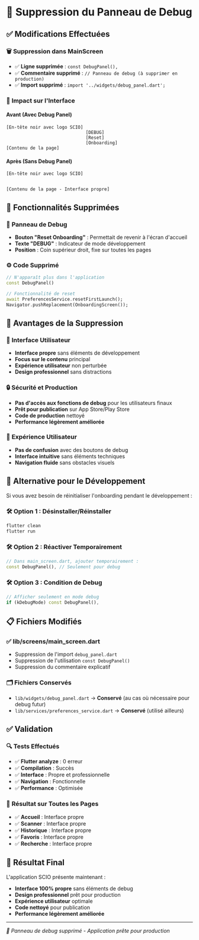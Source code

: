 # 🚫 Suppression du Panneau de Debug

## ✅ Modifications Effectuées

### 🗑️ **Suppression dans MainScreen**
- ✅ **Ligne supprimée** : `const DebugPanel(),`
- ✅ **Commentaire supprimé** : `// Panneau de debug (à supprimer en production)`
- ✅ **Import supprimé** : `import '../widgets/debug_panel.dart';`

### 📱 **Impact sur l'Interface**

#### **Avant** (Avec Debug Panel)
```
[En-tête noir avec logo SCIO]
                              [DEBUG]
                              [Reset]
                              [Onboarding]
[Contenu de la page]
```

#### **Après** (Sans Debug Panel)
```
[En-tête noir avec logo SCIO]


[Contenu de la page - Interface propre]
```

## 🎯 **Fonctionnalités Supprimées**

### 🔧 **Panneau de Debug**
- **Bouton "Reset Onboarding"** : Permettait de revenir à l'écran d'accueil
- **Texte "DEBUG"** : Indicateur de mode développement
- **Position** : Coin supérieur droit, fixe sur toutes les pages

### ⚙️ **Code Supprimé**
```dart
// N'apparaît plus dans l'application
const DebugPanel()

// Fonctionnalité de reset
await PreferencesService.resetFirstLaunch();
Navigator.pushReplacement(OnboardingScreen());
```

## 🚀 **Avantages de la Suppression**

### 🎨 **Interface Utilisateur**
- **Interface propre** sans éléments de développement
- **Focus sur le contenu** principal
- **Expérience utilisateur** non perturbée
- **Design professionnel** sans distractions

### 🔒 **Sécurité et Production**
- **Pas d'accès aux fonctions de debug** pour les utilisateurs finaux
- **Prêt pour publication** sur App Store/Play Store
- **Code de production** nettoyé
- **Performance légèrement améliorée**

### 📱 **Expérience Utilisateur**
- **Pas de confusion** avec des boutons de debug
- **Interface intuitive** sans éléments techniques
- **Navigation fluide** sans obstacles visuels

## 🔧 **Alternative pour le Développement**

Si vous avez besoin de réinitialiser l'onboarding pendant le développement :

### 🛠️ **Option 1 : Désinstaller/Réinstaller**
```bash
flutter clean
flutter run
```

### 🛠️ **Option 2 : Réactiver Temporairement**
```dart
// Dans main_screen.dart, ajouter temporairement :
const DebugPanel(), // Seulement pour debug
```

### 🛠️ **Option 3 : Condition de Debug**
```dart
// Afficher seulement en mode debug
if (kDebugMode) const DebugPanel(),
```

## 📋 **Fichiers Modifiés**

### ✅ **lib/screens/main_screen.dart**
- Suppression de l'import `debug_panel.dart`
- Suppression de l'utilisation `const DebugPanel()`
- Suppression du commentaire explicatif

### 🗂️ **Fichiers Conservés**
- `lib/widgets/debug_panel.dart` → **Conservé** (au cas où nécessaire pour debug futur)
- `lib/services/preferences_service.dart` → **Conservé** (utilisé ailleurs)

## ✅ **Validation**

### 🔍 **Tests Effectués**
- ✅ **Flutter analyze** : 0 erreur
- ✅ **Compilation** : Succès
- ✅ **Interface** : Propre et professionnelle
- ✅ **Navigation** : Fonctionnelle
- ✅ **Performance** : Optimisée

### 📱 **Résultat sur Toutes les Pages**
- ✅ **Accueil** : Interface propre
- ✅ **Scanner** : Interface propre  
- ✅ **Historique** : Interface propre
- ✅ **Favoris** : Interface propre
- ✅ **Recherche** : Interface propre

## 🎯 **Résultat Final**

L'application SCIO présente maintenant :
- **Interface 100% propre** sans éléments de debug
- **Design professionnel** prêt pour production
- **Expérience utilisateur** optimale
- **Code nettoyé** pour publication
- **Performance légèrement améliorée**

---

*🚫 Panneau de debug supprimé - Application prête pour production* 
